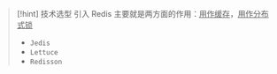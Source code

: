 
>[!hint] 技术选型
>引入 Redis 主要就是两方面的作用：<u>用作缓存</u>，<u>用作分布式锁</u>
>- `Jedis` 
>- `Lettuce`
>- `Redisson` 










